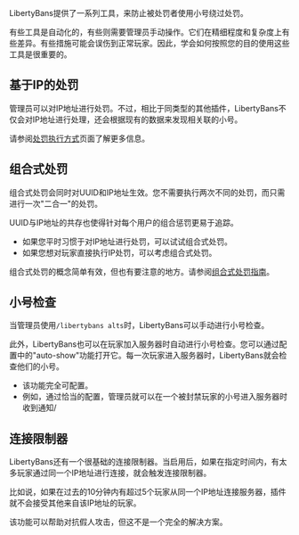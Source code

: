 
LibertyBans提供了一系列工具，来防止被处罚者使用小号绕过处罚。

有些工具是自动化的，有些则需要管理员手动操作。它们在精细程度和复杂度上有些差异。有些措施可能会误伤到正常玩家。因此，学会如何按照您的目的使用这些工具是很重要的。

## 基于IP的处罚

管理员可以对IP地址进行处罚。不过，相比于同类型的其他插件，LibertyBans不仅会对IP地址进行处理，还会根据现有的数据来发现相关联的小号。

请参阅[处罚执行方式](Punishment-Enforcement_-Lenient,-Normal,-and-Strict-settings)页面了解更多信息。

## 组合式处罚

组合式处罚会同时对UUID和IP地址生效。您不需要执行两次不同的处罚，而只需进行一次"二合一"的处罚。

UUID与IP地址的共存也使得针对每个用户的组合惩罚更易于追踪。
* 如果您平时习惯于对IP地址进行处罚，可以试试组合式处罚。
* 如果您想对玩家直接执行IP处罚，可以考虑组合式处罚。

组合式处罚的概念简单有效，但也有要注意的地方。请参阅[组合式处罚指南](Guide-to-Composite-Punishments)。

## 小号检查

当管理员使用`/libertybans alts`时，LibertyBans可以手动进行小号检查。

此外，LibertyBans也可以在玩家加入服务器时自动进行小号检查。您可以通过配置中的"auto-show"功能打开它。每一次玩家进入服务器时，LibertyBans就会检查他们的小号。
  * 该功能完全可配置。
  * 例如，通过恰当的配置，管理员就可以在一个被封禁玩家的小号进入服务器时收到通知/

## 连接限制器

LibertyBans还有一个很基础的连接限制器。当启用后，如果在指定时间内，有太多玩家通过同一个IP地址进行连接，就会触发连接限制器。

比如说，如果在过去的10分钟内有超过5个玩家从同一个IP地址连接服务器，插件就不会接受其他来自该IP地址的玩家。

该功能可以帮助对抗假人攻击，但这不是一个完全的解决方案。
